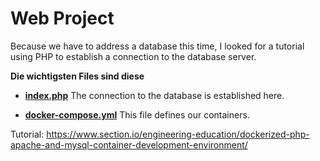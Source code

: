 # Web Project
Because we have to address a database this time, I looked for a tutorial using PHP to establish a connection to the database server.

**Die wichtigsten Files sind diese**

- **[index.php](../php\src\index.php)**
The connection to the database is established here.

- **[docker-compose.yml](docker-compose.yml)**
This file defines our containers.


Tutorial: https://www.section.io/engineering-education/dockerized-php-apache-and-mysql-container-development-environment/